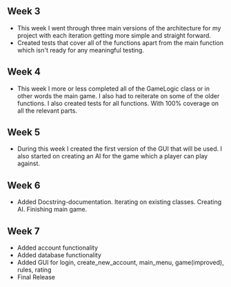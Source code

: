 ## Week 3

- This week I went through three main versions of the architecture for my project with each iteration getting more simple and straight forward.
- Created tests that cover all of the functions apart from the main function which isn't ready for any meaningful testing.	


## Week 4

- This week I more or less completed all of the GameLogic class or in other words the main game. I also had to reiterate on some of the older functions. I also created tests for all functions. With 100% coverage on all the relevant parts. 


## Week 5

- During this week I created the first version of the GUI that will be used. I also started on creating an AI for the game which a player can play against.

## Week 6

- Added Docstring-documentation. Iterating on existing classes. Creating AI. Finishing main game.

## Week 7

- Added account functionality
- Added database functionality
- Added GUI for login, create_new_account, main_menu, game(improved), rules, rating
- Final Release



